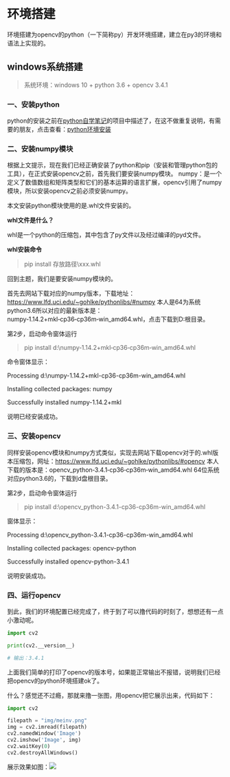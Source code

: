 # 环境搭建

环境搭建为opencv的python（一下简称py）开发环境搭建，建立在py3的环境和语法上实现的。

## windows系统搭建 ##

> 系统环境：windows 10 + python 3.6 + opencv 3.4.1


### 一、安装python ###

python的安装之前在[python自学笔记](https://github.com/vipstone/python)的项目中描述了，在这不做重复说明，有需要的朋友，点击查看：[python环境安装](https://github.com/vipstone/python/blob/master/%E5%BC%80%E5%8F%91%E7%8E%AF%E5%A2%83%E6%90%AD%E5%BB%BA.md)

### 二、安装numpy模块 ###

根据上文提示，现在我们已经正确安装了python和pip（安装和管理python包的工具），在正式安装opencv之前，首先我们要安装numpy模块。
numpy：是一个定义了数值数组和矩阵类型和它们的基本运算的语言扩展，opencv引用了numpy模块，所以安装opencv之前必须安装numpy。

本文安装python模块使用的是.whl文件安装的。

**whl文件是什么？**

whl是一个python的压缩包，其中包含了py文件以及经过编译的pyd文件。

**whl安装命令**
> pip install 存放路径\xxx.whl

回到主题，我们是要安装numpy模块的。

首先去网站下载对应的numpy版本，下载地址：https://www.lfd.uci.edu/~gohlke/pythonlibs/#numpy 本人是64为系统python3.6所以对应的最新版本是：numpy‑1.14.2+mkl‑cp36‑cp36m‑win_amd64.whl，点击下载到D:根目录。

第2步，启动命令窗体运行
> pip install d:\numpy‑1.14.2+mkl‑cp36‑cp36m‑win_amd64.whl

命令窗体显示：

Processing d:\numpy-1.14.2+mkl-cp36-cp36m-win_amd64.whl

Installing collected packages: numpy

Successfully installed numpy-1.14.2+mkl

说明已经安装成功。


### 三、安装opencv ###
同样安装opencv模块和numpy方式类似，实现去网站下载opencv对于的.whl版本压缩包，网址：https://www.lfd.uci.edu/~gohlke/pythonlibs/#opencv 本人下载的版本是：opencv_python‑3.4.1‑cp36‑cp36m‑win_amd64.whl 64位系统对应python3.6的，下载到d盘根目录。

第2步，启动命令窗体运行
> pip install d:\opencv_python-3.4.1-cp36-cp36m-win_amd64.whl

窗体显示：

Processing d:\opencv_python-3.4.1-cp36-cp36m-win_amd64.whl

Installing collected packages: opencv-python

Successfully installed opencv-python-3.4.1

说明安装成功。

### 四、运行opencv ###
到此，我们的环境配置已经完成了，终于到了可以撸代码的时刻了，想想还有一点小激动呢。


``` python
import cv2

print(cv2.__version__)

# 输出：3.4.1
```
上面我们简单的打印了opencv的版本号，如果能正常输出不报错，说明我们已经把opencv的python环境搭建ok了。

什么？感觉还不过瘾，那就来撸一张图，用opencv把它展示出来，代码如下：
``` python
import cv2

filepath = "img/meinv.png"
img = cv2.imread(filepath)
cv2.namedWindow('Image')
cv2.imshow('Image', img)
cv2.waitKey(0)
cv2.destroyAllWindows()
```

展示效果如图：![](https://raw.githubusercontent.com/vipstone/opencvLab/master/res/show-meinv.png)